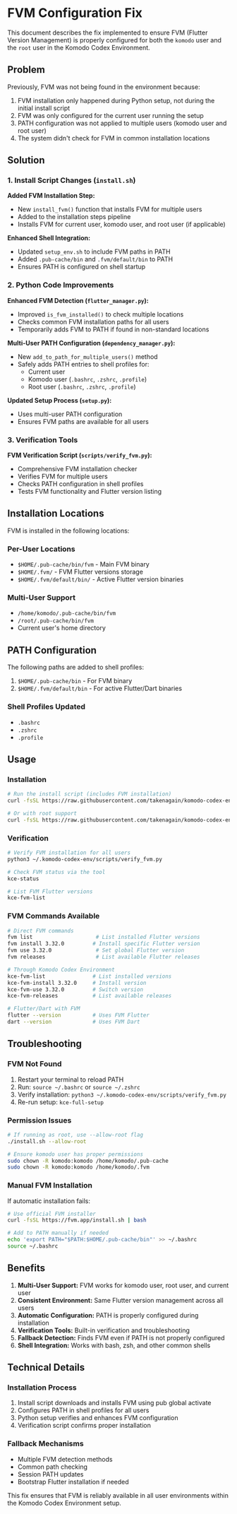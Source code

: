 # FVM Configuration Fix

This document describes the fix implemented to ensure FVM (Flutter Version Management) is properly configured for both the `komodo` user and the `root` user in the Komodo Codex Environment.

## Problem

Previously, FVM was not being found in the environment because:

1. FVM installation only happened during Python setup, not during the initial install script
2. FVM was only configured for the current user running the setup
3. PATH configuration was not applied to multiple users (komodo user and root user)
4. The system didn't check for FVM in common installation locations

## Solution

### 1. Install Script Changes (`install.sh`)

**Added FVM Installation Step:**

- New `install_fvm()` function that installs FVM for multiple users
- Added to the installation steps pipeline
- Installs FVM for current user, komodo user, and root user (if applicable)

**Enhanced Shell Integration:**

- Updated `setup_env.sh` to include FVM paths in PATH
- Added `.pub-cache/bin` and `.fvm/default/bin` to PATH
- Ensures PATH is configured on shell startup

### 2. Python Code Improvements

**Enhanced FVM Detection (`flutter_manager.py`):**

- Improved `is_fvm_installed()` to check multiple locations
- Checks common FVM installation paths for all users
- Temporarily adds FVM to PATH if found in non-standard locations

**Multi-User PATH Configuration (`dependency_manager.py`):**

- New `add_to_path_for_multiple_users()` method
- Safely adds PATH entries to shell profiles for:
  - Current user
  - Komodo user (`.bashrc`, `.zshrc`, `.profile`)
  - Root user (`.bashrc`, `.zshrc`, `.profile`)

**Updated Setup Process (`setup.py`):**

- Uses multi-user PATH configuration
- Ensures FVM paths are available for all users

### 3. Verification Tools

**FVM Verification Script (`scripts/verify_fvm.py`):**

- Comprehensive FVM installation checker
- Verifies FVM for multiple users
- Checks PATH configuration in shell profiles
- Tests FVM functionality and Flutter version listing

## Installation Locations

FVM is installed in the following locations:

### Per-User Locations

- `$HOME/.pub-cache/bin/fvm` - Main FVM binary
- `$HOME/.fvm/` - FVM Flutter versions storage
- `$HOME/.fvm/default/bin/` - Active Flutter version binaries

### Multi-User Support

- `/home/komodo/.pub-cache/bin/fvm`
- `/root/.pub-cache/bin/fvm`
- Current user's home directory

## PATH Configuration

The following paths are added to shell profiles:

1. `$HOME/.pub-cache/bin` - For FVM binary
2. `$HOME/.fvm/default/bin` - For active Flutter/Dart binaries

### Shell Profiles Updated

- `.bashrc`
- `.zshrc`
- `.profile`

## Usage

### Installation

```bash
# Run the install script (includes FVM installation)
curl -fsSL https://raw.githubusercontent.com/takenagain/komodo-codex-env/main/install.sh | bash

# Or with root support
curl -fsSL https://raw.githubusercontent.com/takenagain/komodo-codex-env/main/install.sh | bash -s -- --allow-root
```

### Verification

```bash
# Verify FVM installation for all users
python3 ~/.komodo-codex-env/scripts/verify_fvm.py

# Check FVM status via the tool
kce-status

# List FVM Flutter versions
kce-fvm-list
```

### FVM Commands Available

```bash
# Direct FVM commands
fvm list                    # List installed Flutter versions
fvm install 3.32.0         # Install specific Flutter version
fvm use 3.32.0              # Set global Flutter version
fvm releases                # List available Flutter releases

# Through Komodo Codex Environment
kce-fvm-list               # List installed versions
kce-fvm-install 3.32.0     # Install version
kce-fvm-use 3.32.0         # Switch version
kce-fvm-releases           # List available releases

# Flutter/Dart with FVM
flutter --version          # Uses FVM Flutter
dart --version             # Uses FVM Dart
```

## Troubleshooting

### FVM Not Found

1. Restart your terminal to reload PATH
2. Run: `source ~/.bashrc` or `source ~/.zshrc`
3. Verify installation: `python3 ~/.komodo-codex-env/scripts/verify_fvm.py`
4. Re-run setup: `kce-full-setup`

### Permission Issues

```bash
# If running as root, use --allow-root flag
./install.sh --allow-root

# Ensure komodo user has proper permissions
sudo chown -R komodo:komodo /home/komodo/.pub-cache
sudo chown -R komodo:komodo /home/komodo/.fvm
```

### Manual FVM Installation

If automatic installation fails:

```bash
# Use official FVM installer
curl -fsSL https://fvm.app/install.sh | bash

# Add to PATH manually if needed
echo 'export PATH="$PATH:$HOME/.pub-cache/bin"' >> ~/.bashrc
source ~/.bashrc
```

## Benefits

1. **Multi-User Support:** FVM works for komodo user, root user, and current user
2. **Consistent Environment:** Same Flutter version management across all users
3. **Automatic Configuration:** PATH is properly configured during installation
4. **Verification Tools:** Built-in verification and troubleshooting
5. **Fallback Detection:** Finds FVM even if PATH is not properly configured
6. **Shell Integration:** Works with bash, zsh, and other common shells

## Technical Details

### Installation Process

1. Install script downloads and installs FVM using pub global activate
2. Configures PATH in shell profiles for all users
3. Python setup verifies and enhances FVM configuration
4. Verification script confirms proper installation

### Fallback Mechanisms

- Multiple FVM detection methods
- Common path checking
- Session PATH updates
- Bootstrap Flutter installation if needed

This fix ensures that FVM is reliably available in all user environments within the Komodo Codex Environment setup.
